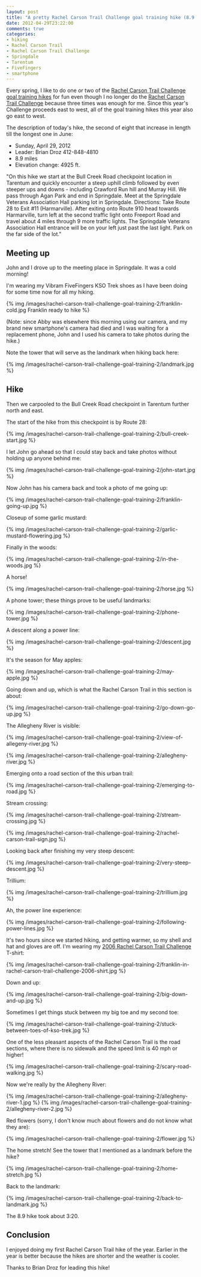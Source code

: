 ```yaml
---
layout: post
title: "A pretty Rachel Carson Trail Challenge goal training hike (8.9 miles)"
date: 2012-04-29T23:22:00
comments: true
categories:
- hiking
- Rachel Carson Trail
- Rachel Carson Trail Challenge
- Springdale
- Tarentum
- FiveFingers
- smartphone
---
```

Every spring, I like to do one or two of the [Rachel Carson Trail Challenge goal training hikes](http://www.rachelcarsontrails.org/rct/challenge/rctc12/goaltraining) for fun even though I no longer do the [Rachel Carson Trail Challenge](http://www.rachelcarsontrails.org/rct/challenge/) because three times was enough for me. Since this year's Challenge proceeds east to west, all of the goal training hikes this year also go east to west.

The description of today's hike, the second of eight that increase in length till the longest one in June:

- Sunday, April 29, 2012
- Leader: Brian Droz 412-848-4810
- 8.9 miles
- Elevation change: 4925 ft.

"On this hike we start at the Bull Creek Road checkpoint location in Tarentum and quickly encounter a steep uphill climb followed by even steeper ups and downs - including Crawford Run hill and Murray Hill. We pass through Agan Park and end in Springdale. Meet at the Springdale Veterans Association Hall parking lot in Springdale. Directions: Take Route 28 to Exit #11 (Harmarville). After exiting onto Route 910 head towards Harmarville, turn left at the second traffic light onto Freeport Road and travel about 4 miles through 9 more traffic lights. The Springdale Veterans Association Hall entrance will be on your left just past the last light. Park on the far side of the lot."

<!--more-->

## Meeting up

John and I drove up to the meeting place in Springdale. It was a cold morning!

I'm wearing my Vibram FiveFingers KSO Trek shoes as I have been doing for some time now for all my hiking.

{% img /images/rachel-carson-trail-challenge-goal-training-2/franklin-cold.jpg Franklin ready to hike %}

(Note: since Abby was elsewhere this morning using our camera, and my brand new smartphone's camera had died and I was waiting for a replacement phone, John and I used his camera to take photos during the hike.)

Note the tower that will serve as the landmark when hiking back here:

{% img /images/rachel-carson-trail-challenge-goal-training-2/landmark.jpg %}

## Hike

Then we carpooled to the Bull Creek Road checkpoint in Tarentum further north and east.

The start of the hike from this checkpoint is by Route 28:

{% img /images/rachel-carson-trail-challenge-goal-training-2/bull-creek-start.jpg %}

I let John go ahead so that I could stay back and take photos without holding up anyone behind me:

{% img /images/rachel-carson-trail-challenge-goal-training-2/john-start.jpg %}

Now John has his camera back and took a photo of me going up:

{% img /images/rachel-carson-trail-challenge-goal-training-2/franklin-going-up.jpg %}

Closeup of some garlic mustard:

{% img /images/rachel-carson-trail-challenge-goal-training-2/garlic-mustard-flowering.jpg %}

Finally in the woods:

{% img /images/rachel-carson-trail-challenge-goal-training-2/in-the-woods.jpg %}

A horse!

{% img /images/rachel-carson-trail-challenge-goal-training-2/horse.jpg %}

A phone tower; these things prove to be useful landmarks:

{% img /images/rachel-carson-trail-challenge-goal-training-2/phone-tower.jpg %}

A descent along a power line:

{% img /images/rachel-carson-trail-challenge-goal-training-2/descent.jpg %}

It's the season for May apples:

{% img /images/rachel-carson-trail-challenge-goal-training-2/may-apple.jpg %}

Going down and up, which is what the Rachel Carson Trail in this section is about:

{% img /images/rachel-carson-trail-challenge-goal-training-2/go-down-go-up.jpg %}

The Allegheny River is visible:

{% img /images/rachel-carson-trail-challenge-goal-training-2/view-of-allegeny-river.jpg %}

{% img /images/rachel-carson-trail-challenge-goal-training-2/allegheny-river.jpg %}

Emerging onto a road section of the this urban trail:

{% img /images/rachel-carson-trail-challenge-goal-training-2/emerging-to-road.jpg %}

Stream crossing:

{% img /images/rachel-carson-trail-challenge-goal-training-2/stream-crossing.jpg %}

{% img /images/rachel-carson-trail-challenge-goal-training-2/rachel-carson-trail-sign.jpg %}

Looking back after finishing my very steep descent:

{% img /images/rachel-carson-trail-challenge-goal-training-2/very-steep-descent.jpg %}

Trillium:

{% img /images/rachel-carson-trail-challenge-goal-training-2/trillium.jpg %}

Ah, the power line experience:

{% img /images/rachel-carson-trail-challenge-goal-training-2/following-power-lines.jpg %}

It's two hours since we started hiking, and getting warmer, so my shell and hat and gloves are off. I'm wearing my [2006 Rachel Carson Trail Challenge](http://www.rachelcarsontrails.org/rct/challenge/rctc06) T-shirt:

{% img /images/rachel-carson-trail-challenge-goal-training-2/franklin-in-rachel-carson-trail-challenge-2006-shirt.jpg %}

Down and up:

{% img /images/rachel-carson-trail-challenge-goal-training-2/big-down-and-up.jpg %}

Sometimes I get things stuck between my big toe and my second toe:

{% img /images/rachel-carson-trail-challenge-goal-training-2/stuck-between-toes-of-kso-trek.jpg %}

One of the less pleasant aspects of the Rachel Carson Trail is the road sections, where there is no sidewalk and the speed limit is 40 mph or higher!

{% img /images/rachel-carson-trail-challenge-goal-training-2/scary-road-walking.jpg %}

Now we're really by the Allegheny River:

{% img /images/rachel-carson-trail-challenge-goal-training-2/allegheny-river-1.jpg %}
{% img /images/rachel-carson-trail-challenge-goal-training-2/allegheny-river-2.jpg %}

Red flowers (sorry, I don't know much about flowers and do not know what they are):

{% img /images/rachel-carson-trail-challenge-goal-training-2/flower.jpg %}

The home stretch! See the tower that I mentioned as a landmark before the hike?

{% img /images/rachel-carson-trail-challenge-goal-training-2/home-stretch.jpg %}

Back to the landmark:

{% img /images/rachel-carson-trail-challenge-goal-training-2/back-to-landmark.jpg %}

The 8.9 hike took about 3:20.

## Conclusion

I enjoyed doing my first Rachel Carson Trail hike of the year. Earlier in the year is better because the hikes are shorter and the weather is cooler.

Thanks to Brian Droz for leading this hike!
